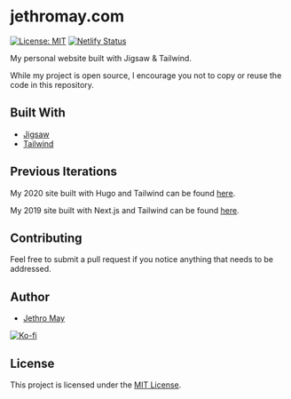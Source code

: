 # jethromay.com

[![License: MIT](https://img.shields.io/badge/License-MIT-green.svg)](https://opensource.org/licenses/MIT) [![Netlify Status](https://api.netlify.com/api/v1/badges/767fd780-1a8a-4545-ab27-4f611acadd7b/deploy-status)](https://app.netlify.com/sites/naughty-visvesvaraya-5e60f3/deploys)

My personal website built with Jigsaw & Tailwind.

While my project is open source, I encourage you not to copy or reuse the code in this repository.

## Built With

* [Jigsaw](https://jigsaw.tighten.co/)
* [Tailwind](https://tailwindcss.com/)

## Previous Iterations

My 2020 site built with Hugo and Tailwind can be found [here](https://github.com/jethromayuk/jethromay.com-2020).

My 2019 site built with Next.js and Tailwind can be found [here](https://github.com/jethromayuk/jethromay.com-2019).

## Contributing

Feel free to submit a pull request if you notice anything that needs to be addressed.

## Author

* [Jethro May](https://jethromay.com)

[![Ko-fi](https://www.ko-fi.com/img/githubbutton_sm.svg)](https://ko-fi.com/K3K0Z32Y)

## License

This project is licensed under the [MIT License](LICENSE).

